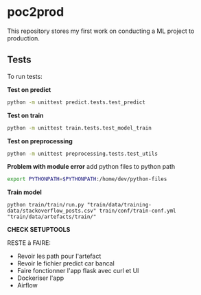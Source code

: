 # poc2prod

This repository stores my first work on conducting a ML project to production.

## Tests

To run tests: 

**Test on predict**
```bash
python -m unittest predict.tests.test_predict
```

**Test on train**
```bash
python -m unittest train.tests.test_model_train
```

**Test on preprocessing**
```bash
python -m unittest preprocessing.tests.test_utils
```

**Problem with module error**
add python files to python path
```bash
export PYTHONPATH=$PYTHONPATH:/home/dev/python-files
```

**Train model**
```
python train/train/run.py "train/data/training-data/stackoverflow_posts.csv" train/conf/train-conf.yml "train/data/artefacts/train/"
```

**CHECK SETUPTOOLS**

RESTE à FAIRE:
- Revoir les path pour l'artefact
- Revoir le fichier predict car bancal
- Faire fonctionner l'app flask avec curl et UI
- Dockeriser l'app
- Airflow